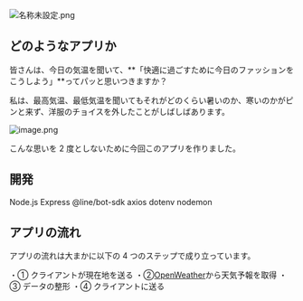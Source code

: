 ![名称未設定.png](https://qiita-image-store.s3.ap-northeast-1.amazonaws.com/0/838372/0af0bfce-b695-b341-4e90-aeefde544562.png)

## どのようなアプリか

皆さんは、今日の気温を聞いて、**「快適に過ごすために今日のファッションをこうしよう」**ってパッと思いつきますか？

私は、最高気温、最低気温を聞いてもそれがどのくらい暑いのか、寒いのかがピンと来ず、洋服のチョイスを外したことがしばしばあります。

![image.png](https://qiita-image-store.s3.ap-northeast-1.amazonaws.com/0/838372/c9583e2c-1e6c-a662-e7cf-b9995ca8e3cb.png)

こんな思いを 2 度としないために今回このアプリを作りました。

## 開発

Node.js
Express
@line/bot-sdk
axios
dotenv
nodemon

## アプリの流れ

アプリの流れは大まかに以下の 4 つのステップで成り立っています。

・① クライアントが現在地を送る
・②[OpenWeather](https://openweathermap.org/)から天気予報を取得
・③ データの整形
・④ クライアントに送る

